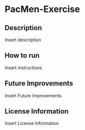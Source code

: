 # PacMen-Exercise
## Description
Insert description
## How to run
Insert instructions
## Future Improvements
Insert Future Improvements
## License Information
Insert License Information
